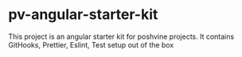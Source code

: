 # pv-angular-starter-kit
This project is an angular starter kit for poshvine projects. It contains GitHooks, Prettier, Eslint, Test setup out of the box
